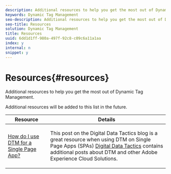 ```yaml
---
description: Additional resources to help you get the most out of Dynamic Tag Management.
keywords: Dynamic Tag Management
seo-description: Additional resources to help you get the most out of Dynamic Tag Management.
seo-title: Resources
solution: Dynamic Tag Management
title: Resources
uuid: 6dd1d1ff-980a-497f-92c8-c09c6a11a1aa
index: y
internal: n
snippet: y
---
```


# Resources{#resources}

Additional resources to help you get the most out of Dynamic Tag Management.

Additional resources will be added to this list in the future.

<table id="table_DCFD5B45A6394D8D8B0220D8D888D7CB"> 
 <thead> 
  <tr> 
   <th colname="col1" class="entry"> Resource </th> 
   <th colname="col2" class="entry"> Details </th> 
  </tr>
 </thead>
 <tbody> 
  <tr> 
   <td colname="col1"><a href="https://www.digitaldatatactics.com/index.php/2016/04/20/how-do-i-use-dtm-for-a-single-page-app/" format="http" scope="external"> How do I use DTM for a Single Page App?</a> </td> 
   <td colname="col2"> <p>This post on the Digital Data Tactics blog is a great resource when using DTM on Single Page Apps (SPAs) <a href="https://www.digitaldatatactics.com" format="http" scope="external"> Digital Data Tactics</a> contains additional posts about DTM and other Adobe Experience Cloud Solutions. </p> </td> 
  </tr> 
 </tbody> 
</table>

